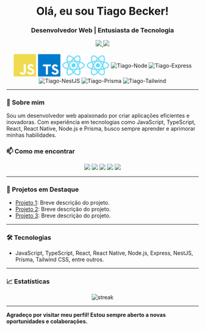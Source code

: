 <div align="center">
  <h1>Olá, eu sou Tiago Becker!</h1>
  <h3>Desenvolvedor Web | Entusiasta de Tecnologia</h3>
</div>

<div align="center">
  <a href="https://github.com/TiagoDevJS">
    <img height="180em" src="https://github-readme-stats.vercel.app/api?username=TiagoDevJS&show_icons=true&theme=dracula&include_all_commits=true&count_private=true"/>
    <img height="180em" src="https://github-readme-stats.vercel.app/api/top-langs/?username=TiagoDevJS&layout=compact&langs_count=7&theme=dracula"/>
  </a>
</div>

<div align="center" style="display: inline_block"><br>
  <img align="center" alt="Tiago-Js" height="60" width="60" src="https://raw.githubusercontent.com/devicons/devicon/master/icons/javascript/javascript-plain.svg">
  <img align="center" alt="Tiago-Ts" height="60" width="60" src="https://raw.githubusercontent.com/devicons/devicon/master/icons/typescript/typescript-plain.svg">
  <img align="center" alt="Tiago-React" height="60" width="60" src="https://raw.githubusercontent.com/devicons/devicon/master/icons/react/react-original.svg">
  <img align="center" alt="Tiago-ReactNative" height="60" width="60" src="https://raw.githubusercontent.com/devicons/devicon/master/icons/react/react-original.svg">
  <img align="center" alt="Tiago-Node" height="60" width="60" src="https://cdn.jsdelivr.net/gh/devicons/devicon@latest/icons/nodejs/nodejs-original-wordmark.svg" />
  <img align="center" alt="Tiago-Express" height="60" width="60" src="https://cdn.jsdelivr.net/gh/devicons/devicon@latest/icons/express/express-original.svg" /> 
  <img align="center" alt="Tiago-NestJS" height="60" width="60" src="https://cdn.jsdelivr.net/gh/devicons/devicon@latest/icons/nestjs/nestjs-original-wordmark.svg" />
  <img align="center" alt="Tiago-Prisma" height="60" width="60" src="https://cdn.jsdelivr.net/gh/devicons/devicon@latest/icons/prisma/prisma-original-wordmark.svg" />
  <img align="center" alt="Tiago-Tailwind" height="60" width="60" src="https://cdn.jsdelivr.net/gh/devicons/devicon@latest/icons/tailwindcss/tailwindcss-original-wordmark.svg" />
</div>

---

### 💼 Sobre mim
Sou um desenvolvedor web apaixonado por criar aplicações eficientes e inovadoras. Com experiência em tecnologias como JavaScript, TypeScript, React, React Native, Node.js e Prisma, busco sempre aprender e aprimorar minhas habilidades.

### 📫 Como me encontrar
<div align="center">
  <a href="https://www.instagram.com/dev_becker_tiago/" target="_blank"><img src="https://img.shields.io/badge/-Instagram-%23E4405F?style=for-the-badge&logo=instagram&logoColor=white" target="_blank"></a>
  <a href="https://discord.com/users/seu_id" target="_blank"><img src="https://img.shields.io/badge/Discord-7289DA?style=for-the-badge&logo=discord&logoColor=white" target="_blank"></a> 
  <a href="mailto:beckertiago09@gmail.com"><img src="https://img.shields.io/badge/-Gmail-%23333?style=for-the-badge&logo=gmail&logoColor=white" target="_blank"></a>
  <a href="https://www.linkedin.com/in/seu-linkedin" target="_blank"><img src="https://img.shields.io/badge/-LinkedIn-%230077B5?style=for-the-badge&logo=linkedin&logoColor=white" target="_blank"></a> 
  <a href="https://wa.me/555199520423" target="_blank"><img src="https://img.shields.io/badge/WhatsApp-25D366?style=for-the-badge&logo=whatsapp&logoColor=white"></a>
</div>

---

### 🚀 Projetos em Destaque
- [Projeto 1](link-do-projeto-1): Breve descrição do projeto.
- [Projeto 2](link-do-projeto-2): Breve descrição do projeto.
- [Projeto 3](link-do-projeto-3): Breve descrição do projeto.

---

### 🛠️ Tecnologias
- JavaScript, TypeScript, React, React Native, Node.js, Express, NestJS, Prisma, Tailwind CSS, entre outros.

---

### 📈 Estatísticas
<div align="center">
  <img src="https://github-readme-streak-stats.herokuapp.com/?user=TiagoDevJS&theme=dracula" alt="streak" />
</div>

---

**Agradeço por visitar meu perfil! Estou sempre aberto a novas oportunidades e colaborações.** 

